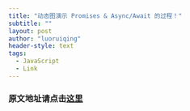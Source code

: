 ```yaml
---
title: "动态图演示 Promises & Async/Await 的过程！"
subtitle: ""
layout: post
author: "luoruiqing"
header-style: text
tags:
  - JavaScript
  - Link
---
```


### 原文地址请点击[这里](https://zhuanlan.zhihu.com/p/145442030)